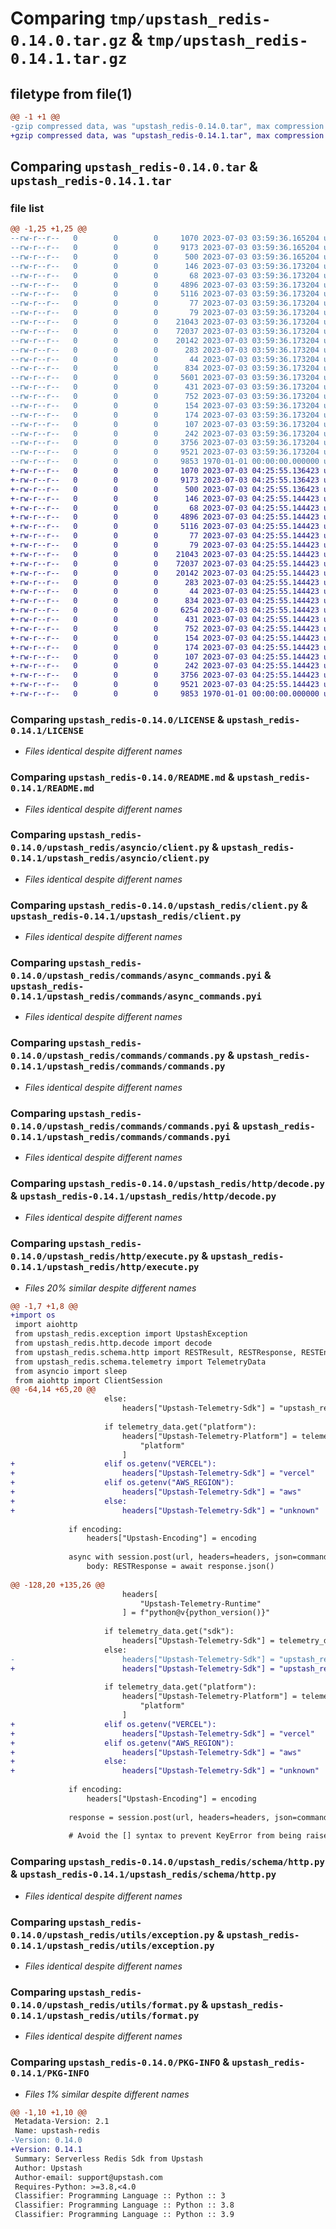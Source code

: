 # Comparing `tmp/upstash_redis-0.14.0.tar.gz` & `tmp/upstash_redis-0.14.1.tar.gz`

## filetype from file(1)

```diff
@@ -1 +1 @@
-gzip compressed data, was "upstash_redis-0.14.0.tar", max compression
+gzip compressed data, was "upstash_redis-0.14.1.tar", max compression
```

## Comparing `upstash_redis-0.14.0.tar` & `upstash_redis-0.14.1.tar`

### file list

```diff
@@ -1,25 +1,25 @@
--rw-r--r--   0        0        0     1070 2023-07-03 03:59:36.165204 upstash_redis-0.14.0/LICENSE
--rw-r--r--   0        0        0     9173 2023-07-03 03:59:36.165204 upstash_redis-0.14.0/README.md
--rw-r--r--   0        0        0      500 2023-07-03 03:59:36.165204 upstash_redis-0.14.0/pyproject.toml
--rw-r--r--   0        0        0      146 2023-07-03 03:59:36.173204 upstash_redis-0.14.0/upstash_redis/__init__.py
--rw-r--r--   0        0        0       68 2023-07-03 03:59:36.173204 upstash_redis-0.14.0/upstash_redis/asyncio/__init__.py
--rw-r--r--   0        0        0     4896 2023-07-03 03:59:36.173204 upstash_redis-0.14.0/upstash_redis/asyncio/client.py
--rw-r--r--   0        0        0     5116 2023-07-03 03:59:36.173204 upstash_redis-0.14.0/upstash_redis/client.py
--rw-r--r--   0        0        0       77 2023-07-03 03:59:36.173204 upstash_redis-0.14.0/upstash_redis/commands/__init__.py
--rw-r--r--   0        0        0       79 2023-07-03 03:59:36.173204 upstash_redis-0.14.0/upstash_redis/commands/async_commands.py
--rw-r--r--   0        0        0    21043 2023-07-03 03:59:36.173204 upstash_redis-0.14.0/upstash_redis/commands/async_commands.pyi
--rw-r--r--   0        0        0    72037 2023-07-03 03:59:36.173204 upstash_redis-0.14.0/upstash_redis/commands/commands.py
--rw-r--r--   0        0        0    20142 2023-07-03 03:59:36.173204 upstash_redis-0.14.0/upstash_redis/commands/commands.pyi
--rw-r--r--   0        0        0      283 2023-07-03 03:59:36.173204 upstash_redis-0.14.0/upstash_redis/config.py
--rw-r--r--   0        0        0       44 2023-07-03 03:59:36.173204 upstash_redis-0.14.0/upstash_redis/exception.py
--rw-r--r--   0        0        0      834 2023-07-03 03:59:36.173204 upstash_redis-0.14.0/upstash_redis/http/decode.py
--rw-r--r--   0        0        0     5601 2023-07-03 03:59:36.173204 upstash_redis-0.14.0/upstash_redis/http/execute.py
--rw-r--r--   0        0        0      431 2023-07-03 03:59:36.173204 upstash_redis-0.14.0/upstash_redis/schema/commands/parameters.py
--rw-r--r--   0        0        0      752 2023-07-03 03:59:36.173204 upstash_redis-0.14.0/upstash_redis/schema/http.py
--rw-r--r--   0        0        0      154 2023-07-03 03:59:36.173204 upstash_redis-0.14.0/upstash_redis/schema/telemetry.py
--rw-r--r--   0        0        0      174 2023-07-03 03:59:36.173204 upstash_redis-0.14.0/upstash_redis/typing.py
--rw-r--r--   0        0        0      107 2023-07-03 03:59:36.173204 upstash_redis-0.14.0/upstash_redis/utils/base.py
--rw-r--r--   0        0        0      242 2023-07-03 03:59:36.173204 upstash_redis-0.14.0/upstash_redis/utils/comparison.py
--rw-r--r--   0        0        0     3756 2023-07-03 03:59:36.173204 upstash_redis-0.14.0/upstash_redis/utils/exception.py
--rw-r--r--   0        0        0     9521 2023-07-03 03:59:36.173204 upstash_redis-0.14.0/upstash_redis/utils/format.py
--rw-r--r--   0        0        0     9853 1970-01-01 00:00:00.000000 upstash_redis-0.14.0/PKG-INFO
+-rw-r--r--   0        0        0     1070 2023-07-03 04:25:55.136423 upstash_redis-0.14.1/LICENSE
+-rw-r--r--   0        0        0     9173 2023-07-03 04:25:55.136423 upstash_redis-0.14.1/README.md
+-rw-r--r--   0        0        0      500 2023-07-03 04:25:55.136423 upstash_redis-0.14.1/pyproject.toml
+-rw-r--r--   0        0        0      146 2023-07-03 04:25:55.144423 upstash_redis-0.14.1/upstash_redis/__init__.py
+-rw-r--r--   0        0        0       68 2023-07-03 04:25:55.144423 upstash_redis-0.14.1/upstash_redis/asyncio/__init__.py
+-rw-r--r--   0        0        0     4896 2023-07-03 04:25:55.144423 upstash_redis-0.14.1/upstash_redis/asyncio/client.py
+-rw-r--r--   0        0        0     5116 2023-07-03 04:25:55.144423 upstash_redis-0.14.1/upstash_redis/client.py
+-rw-r--r--   0        0        0       77 2023-07-03 04:25:55.144423 upstash_redis-0.14.1/upstash_redis/commands/__init__.py
+-rw-r--r--   0        0        0       79 2023-07-03 04:25:55.144423 upstash_redis-0.14.1/upstash_redis/commands/async_commands.py
+-rw-r--r--   0        0        0    21043 2023-07-03 04:25:55.144423 upstash_redis-0.14.1/upstash_redis/commands/async_commands.pyi
+-rw-r--r--   0        0        0    72037 2023-07-03 04:25:55.144423 upstash_redis-0.14.1/upstash_redis/commands/commands.py
+-rw-r--r--   0        0        0    20142 2023-07-03 04:25:55.144423 upstash_redis-0.14.1/upstash_redis/commands/commands.pyi
+-rw-r--r--   0        0        0      283 2023-07-03 04:25:55.144423 upstash_redis-0.14.1/upstash_redis/config.py
+-rw-r--r--   0        0        0       44 2023-07-03 04:25:55.144423 upstash_redis-0.14.1/upstash_redis/exception.py
+-rw-r--r--   0        0        0      834 2023-07-03 04:25:55.144423 upstash_redis-0.14.1/upstash_redis/http/decode.py
+-rw-r--r--   0        0        0     6254 2023-07-03 04:25:55.144423 upstash_redis-0.14.1/upstash_redis/http/execute.py
+-rw-r--r--   0        0        0      431 2023-07-03 04:25:55.144423 upstash_redis-0.14.1/upstash_redis/schema/commands/parameters.py
+-rw-r--r--   0        0        0      752 2023-07-03 04:25:55.144423 upstash_redis-0.14.1/upstash_redis/schema/http.py
+-rw-r--r--   0        0        0      154 2023-07-03 04:25:55.144423 upstash_redis-0.14.1/upstash_redis/schema/telemetry.py
+-rw-r--r--   0        0        0      174 2023-07-03 04:25:55.144423 upstash_redis-0.14.1/upstash_redis/typing.py
+-rw-r--r--   0        0        0      107 2023-07-03 04:25:55.144423 upstash_redis-0.14.1/upstash_redis/utils/base.py
+-rw-r--r--   0        0        0      242 2023-07-03 04:25:55.144423 upstash_redis-0.14.1/upstash_redis/utils/comparison.py
+-rw-r--r--   0        0        0     3756 2023-07-03 04:25:55.144423 upstash_redis-0.14.1/upstash_redis/utils/exception.py
+-rw-r--r--   0        0        0     9521 2023-07-03 04:25:55.144423 upstash_redis-0.14.1/upstash_redis/utils/format.py
+-rw-r--r--   0        0        0     9853 1970-01-01 00:00:00.000000 upstash_redis-0.14.1/PKG-INFO
```

### Comparing `upstash_redis-0.14.0/LICENSE` & `upstash_redis-0.14.1/LICENSE`

 * *Files identical despite different names*

### Comparing `upstash_redis-0.14.0/README.md` & `upstash_redis-0.14.1/README.md`

 * *Files identical despite different names*

### Comparing `upstash_redis-0.14.0/upstash_redis/asyncio/client.py` & `upstash_redis-0.14.1/upstash_redis/asyncio/client.py`

 * *Files identical despite different names*

### Comparing `upstash_redis-0.14.0/upstash_redis/client.py` & `upstash_redis-0.14.1/upstash_redis/client.py`

 * *Files identical despite different names*

### Comparing `upstash_redis-0.14.0/upstash_redis/commands/async_commands.pyi` & `upstash_redis-0.14.1/upstash_redis/commands/async_commands.pyi`

 * *Files identical despite different names*

### Comparing `upstash_redis-0.14.0/upstash_redis/commands/commands.py` & `upstash_redis-0.14.1/upstash_redis/commands/commands.py`

 * *Files identical despite different names*

### Comparing `upstash_redis-0.14.0/upstash_redis/commands/commands.pyi` & `upstash_redis-0.14.1/upstash_redis/commands/commands.pyi`

 * *Files identical despite different names*

### Comparing `upstash_redis-0.14.0/upstash_redis/http/decode.py` & `upstash_redis-0.14.1/upstash_redis/http/decode.py`

 * *Files identical despite different names*

### Comparing `upstash_redis-0.14.0/upstash_redis/http/execute.py` & `upstash_redis-0.14.1/upstash_redis/http/execute.py`

 * *Files 20% similar despite different names*

```diff
@@ -1,7 +1,8 @@
+import os
 import aiohttp
 from upstash_redis.exception import UpstashException
 from upstash_redis.http.decode import decode
 from upstash_redis.schema.http import RESTResult, RESTResponse, RESTEncoding
 from upstash_redis.schema.telemetry import TelemetryData
 from asyncio import sleep
 from aiohttp import ClientSession
@@ -64,14 +65,20 @@
                     else:
                         headers["Upstash-Telemetry-Sdk"] = "upstash_redis@development"
 
                     if telemetry_data.get("platform"):
                         headers["Upstash-Telemetry-Platform"] = telemetry_data[
                             "platform"
                         ]
+                    elif os.getenv("VERCEL"):
+                        headers["Upstash-Telemetry-Sdk"] = "vercel"
+                    elif os.getenv("AWS_REGION"):
+                        headers["Upstash-Telemetry-Sdk"] = "aws"
+                    else:
+                        headers["Upstash-Telemetry-Sdk"] = "unknown"
 
             if encoding:
                 headers["Upstash-Encoding"] = encoding
 
             async with session.post(url, headers=headers, json=command) as response:
                 body: RESTResponse = await response.json()
 
@@ -128,20 +135,26 @@
                         headers[
                             "Upstash-Telemetry-Runtime"
                         ] = f"python@v{python_version()}"
 
                     if telemetry_data.get("sdk"):
                         headers["Upstash-Telemetry-Sdk"] = telemetry_data["sdk"]
                     else:
-                        headers["Upstash-Telemetry-Sdk"] = "upstash_redis@development"
+                        headers["Upstash-Telemetry-Sdk"] = "upstash_redis@python"
 
                     if telemetry_data.get("platform"):
                         headers["Upstash-Telemetry-Platform"] = telemetry_data[
                             "platform"
                         ]
+                    elif os.getenv("VERCEL"):
+                        headers["Upstash-Telemetry-Sdk"] = "vercel"
+                    elif os.getenv("AWS_REGION"):
+                        headers["Upstash-Telemetry-Sdk"] = "aws"
+                    else:
+                        headers["Upstash-Telemetry-Sdk"] = "unknown"
 
             if encoding:
                 headers["Upstash-Encoding"] = encoding
 
             response = session.post(url, headers=headers, json=command).json()
 
             # Avoid the [] syntax to prevent KeyError from being raised.
```

### Comparing `upstash_redis-0.14.0/upstash_redis/schema/http.py` & `upstash_redis-0.14.1/upstash_redis/schema/http.py`

 * *Files identical despite different names*

### Comparing `upstash_redis-0.14.0/upstash_redis/utils/exception.py` & `upstash_redis-0.14.1/upstash_redis/utils/exception.py`

 * *Files identical despite different names*

### Comparing `upstash_redis-0.14.0/upstash_redis/utils/format.py` & `upstash_redis-0.14.1/upstash_redis/utils/format.py`

 * *Files identical despite different names*

### Comparing `upstash_redis-0.14.0/PKG-INFO` & `upstash_redis-0.14.1/PKG-INFO`

 * *Files 1% similar despite different names*

```diff
@@ -1,10 +1,10 @@
 Metadata-Version: 2.1
 Name: upstash-redis
-Version: 0.14.0
+Version: 0.14.1
 Summary: Serverless Redis Sdk from Upstash
 Author: Upstash
 Author-email: support@upstash.com
 Requires-Python: >=3.8,<4.0
 Classifier: Programming Language :: Python :: 3
 Classifier: Programming Language :: Python :: 3.8
 Classifier: Programming Language :: Python :: 3.9
```

